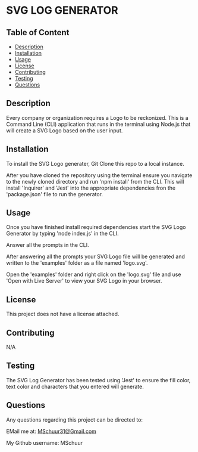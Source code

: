 # SVG LOG GENERATOR

## Table of Content
- [Description](#description)
- [Installation](#installation)
- [Usage](#usage)
- [License](#license)
- [Contributing](#contributing)
- [Testing](#testing)
- [Questions](#questions)

## Description
Every company or organization requires a Logo to be reckonized. This is a Command Line (CLI) application that runs in the terminal using Node.js that will create a SVG Logo based on the user input.

## Installation
To install the SVG Logo generater, Git Clone this repo to a local instance.



After you have cloned the repository using the terminal ensure you navigate to the newly cloned directory and run 'npm install' from the CLI. This will install 'Inquirer' and 'Jest' into the appropriate dependencies fron the 'package.json' file to run the generator.


## Usage
Once you have finished install required dependencies start the SVG Logo Generator by typing 'node index.js' in the CLI.



Answer all the prompts in the CLI.


After answering all the prompts your SVG Logo file will be generated and written to the 'examples' folder as a file named 'logo.svg'.

Open the 'examples' folder and right click on the 'logo.svg' file and use 'Open with Live Server' to view your SVG Logo in your browser.

## License
This project does not have a license attached.

## Contributing
N/A

## Testing
The SVG Log Generator has been tested using 'Jest' to ensure the fill color, text color and characters that you entered will generate.

## Questions

Any questions regarding this project can be directed to: 

EMail me at:
MSchuur31@Gmail.com


My Github username:
MSchuur